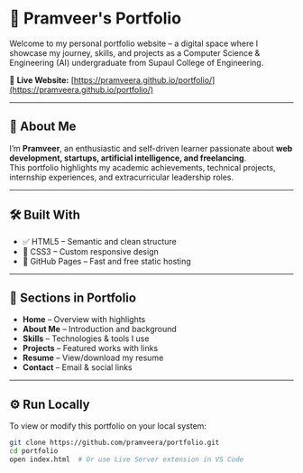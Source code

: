 # 💼 Pramveer's Portfolio

Welcome to my personal portfolio website – a digital space where I showcase my journey, skills, and projects as a Computer Science & Engineering (AI) undergraduate from Supaul College of Engineering.

🔗 **Live Website:** [https://pramveera.github.io/portfolio/](https://pramveera.github.io/portfolio/)

---

## 📌 About Me

I’m **Pramveer**, an enthusiastic and self-driven learner passionate about **web development, startups, artificial intelligence, and freelancing**.  
This portfolio highlights my academic achievements, technical projects, internship experiences, and extracurricular leadership roles.

---

## 🛠️ Built With

- ✅ HTML5 – Semantic and clean structure  
- 🎨 CSS3 – Custom responsive design  
- 🚀 GitHub Pages – Fast and free static hosting

---

## 📂 Sections in Portfolio

- **Home** – Overview with highlights  
- **About Me** – Introduction and background  
- **Skills** – Technologies & tools I use  
- **Projects** – Featured works with links  
- **Resume** – View/download my resume  
- **Contact** – Email & social links

---

## ⚙️ Run Locally

To view or modify this portfolio on your local system:

```bash
git clone https://github.com/pramveera/portfolio.git
cd portfolio
open index.html  # Or use Live Server extension in VS Code

